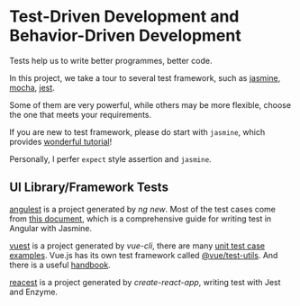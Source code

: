 # Test-Driven Development and Behavior-Driven Development

Tests help us to write better programmes, better code.

In this project, we take a tour to several test framework, such as [jasmine](https://jasmine.github.io/), [mocha](https://mochajs.org/), [jest](https://jestjs.io/).

Some of them are very powerful, while others may be more flexible, choose the one that meets your requirements.

If you are new to test framework, please do start with `jasmine`, which provides [wonderful tutorial](https://jasmine.github.io/tutorials/your_first_suite)!

Personally, I perfer `expect` style assertion and `jasmine`.

## UI Library/Framework Tests

[angulest](angulest) is a project generated by *ng new*. Most of the test cases come from [this document](https://angular.io/guide/testing), which is a comprehensive guide for writing test in Angular with Jasmine.

[vuest](vuest/) is a project generated by *vue-cli*, there are many [unit test case examples](vuest/tests/unit/). Vue.js has its own test framework called [@vue/test-utils](https://vue-test-utils.vuejs.org/). And there is a useful [handbook](https://lmiller1990.github.io/vue-testing-handbook/).

[reacest](reacest/) is a project generated by *create-react-app*, writing test with Jest and Enzyme.
